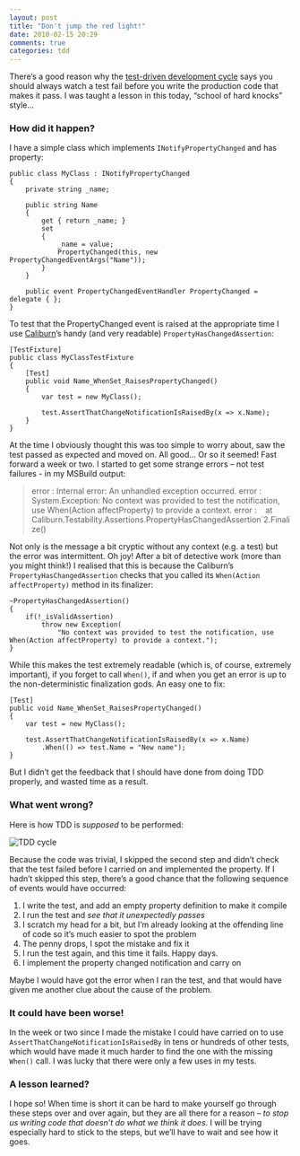 ```yaml
---
layout: post
title: "Don't jump the red light!"
date: 2010-02-15 20:29
comments: true
categories: tdd
---
```

There’s a good reason why the [test-driven development cycle](http://en.wikipedia.org/wiki/Test-driven_development) says you
should always watch a test fail before you write the production code
that makes it pass. I was taught a lesson in this today, “school of hard
knocks” style…

### How did it happen?

I have a simple class which implements `INotifyPropertyChanged` and has
property:

    public class MyClass : INotifyPropertyChanged
    {
        private string _name;

        public string Name
        {
            get { return _name; }
            set
            {
                _name = value;
                PropertyChanged(this, new PropertyChangedEventArgs("Name"));
            }
        }

        public event PropertyChangedEventHandler PropertyChanged = delegate { };
    }

To test that the PropertyChanged event is raised at the appropriate time
I use [Caliburn](http://www.codeplex.com/caliburn)’s handy (and very
readable) `PropertyHasChangedAssertion`:

    [TestFixture]
    public class MyClassTestFixture
    {
        [Test]
        public void Name_WhenSet_RaisesPropertyChanged()
        {
            var test = new MyClass();

            test.AssertThatChangeNotificationIsRaisedBy(x => x.Name);
        }
    }

At the time I obviously thought this was too simple to worry about, saw
the test passed as expected and moved on. All good… Or so it seemed!
Fast forward a week or two. I started to get some strange errors – not
test failures - in my MSBuild output:

> error : Internal error: An unhandled exception occurred.
> error : System.Exception: No context was provided to test the notification, use When(Action affectProperty) to provide a context.
> error :    at Caliburn.Testability.Assertions.PropertyHasChangedAssertion`2.Finalize()

Not only is the message a bit cryptic without any context (e.g. a test)
but the error was intermittent. Oh joy! After a bit of detective work
(more than you might think!) I realised that this is because the
Caliburn’s `PropertyHasChangedAssertion` checks that you called its
`When(Action affectProperty)` method in its finalizer:

    ~PropertyHasChangedAssertion()
    {
        if(!_isValidAssertion)
            throw new Exception(
                "No context was provided to test the notification, use When(Action affectProperty) to provide a context.");
    }

While this makes the test extremely readable (which is, of course,
extremely important), if you forget to call `When()`, if and when you
get an error is up to the non-deterministic finalization gods. An easy
one to fix:

    [Test]
    public void Name_WhenSet_RaisesPropertyChanged()
    {
        var test = new MyClass();

        test.AssertThatChangeNotificationIsRaisedBy(x => x.Name)
            .When(() => test.Name = "New name");
    }

But I didn’t get the feedback that I should have done from doing TDD
properly, and wasted time as a result.

### What went wrong?

Here is how TDD is *supposed* to be performed:

![TDD cycle](http://bitbybitblog.com/wp-content/uploads/2011/12/tdd_cycle.jpg)

Because the code was trivial, I skipped the second step and didn’t check
that the test failed before I carried on and implemented the property.
If I hadn’t skipped this step, there’s a good chance that the following
sequence of events would have occurred:

1.  I write the test, and add an empty property definition to make it
    compile
2.  I run the test and *see that it unexpectedly passes*
3.  I scratch my head for a bit, but I’m already looking at the
    offending line of code so it’s much easier to spot the problem
4.  The penny drops, I spot the mistake and fix it
5.  I run the test again, and this time it fails. Happy days.
6.  I implement the property changed notification and carry on

Maybe I would have got the error when I ran the test, and that would
have given me another clue about the cause of the problem.

### It could have been worse!

In the week or two since I made the mistake I could have carried on to
use `AssertThatChangeNotificationIsRaisedBy` in tens or hundreds of
other tests, which would have made it much harder to find the one with
the missing `When()` call. I was lucky that there were only a few uses
in my tests.

### A lesson learned?

I hope so! When time is short it can be hard to make yourself go through
these steps over and over again, but they are all there for a reason –
*to stop us writing code that doesn’t do what we think it does*. I will
be trying especially hard to stick to the steps, but we’ll have to wait
and see how it goes.
